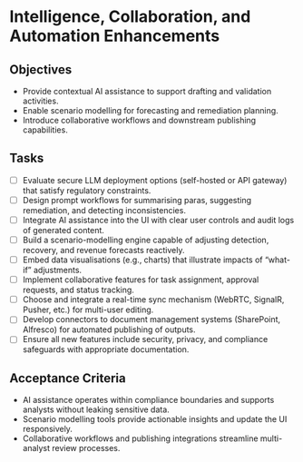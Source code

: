 # Intelligence, Collaboration, and Automation Enhancements

## Objectives
- Provide contextual AI assistance to support drafting and validation activities.
- Enable scenario modelling for forecasting and remediation planning.
- Introduce collaborative workflows and downstream publishing capabilities.

## Tasks
- [ ] Evaluate secure LLM deployment options (self-hosted or API gateway) that satisfy regulatory constraints.
- [ ] Design prompt workflows for summarising paras, suggesting remediation, and detecting inconsistencies.
- [ ] Integrate AI assistance into the UI with clear user controls and audit logs of generated content.
- [ ] Build a scenario-modelling engine capable of adjusting detection, recovery, and revenue forecasts reactively.
- [ ] Embed data visualisations (e.g., charts) that illustrate impacts of “what-if” adjustments.
- [ ] Implement collaborative features for task assignment, approval requests, and status tracking.
- [ ] Choose and integrate a real-time sync mechanism (WebRTC, SignalR, Pusher, etc.) for multi-user editing.
- [ ] Develop connectors to document management systems (SharePoint, Alfresco) for automated publishing of outputs.
- [ ] Ensure all new features include security, privacy, and compliance safeguards with appropriate documentation.

## Acceptance Criteria
- AI assistance operates within compliance boundaries and supports analysts without leaking sensitive data.
- Scenario modelling tools provide actionable insights and update the UI responsively.
- Collaborative workflows and publishing integrations streamline multi-analyst review processes.
